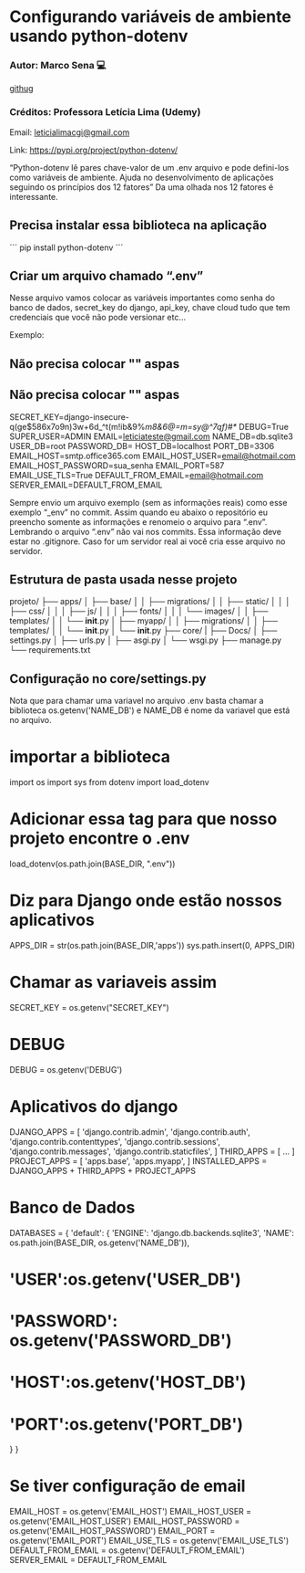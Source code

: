 # Configurando variáveis de ambiente usando python-dotenv

### Autor: Marco Sena :computer:

[githug](https://github.com/MarcoSena2210/web_empresa)

### Créditos: Professora Letícia Lima (Udemy)

Email: <leticialimacgi@gmail.com>

Link: <https://pypi.org/project/python-dotenv/>

“Python-dotenv lê pares chave-valor de um  .env arquivo e pode defini-los como
variáveis de ambiente. Ajuda no desenvolvimento de aplicações seguindo os princípios
dos 12 fatores”
Da uma olhada nos 12 fatores é interessante.

## Precisa instalar essa biblioteca na aplicação

´´´
pip install python-dotenv
´´´

## Criar um arquivo chamado “.env”

Nesse arquivo vamos colocar as variáveis importantes como senha do banco de
dados, secret_key do django, api_key, chave cloud tudo que tem credenciais que
você não pode versionar etc…

Exemplo:

## Não precisa colocar "" aspas

## Não precisa colocar "" aspas

SECRET_KEY=django-insecure-q(ge$586x7o9n)3w+6d_^t(m!ib&9%_m8&6@=m=sy@^7qf)#*_
DEBUG=True
SUPER_USER=ADMIN
EMAIL=<leticiateste@gmail.com>
NAME_DB=db.sqlite3
USER_DB=root
PASSWORD_DB=
HOST_DB=localhost
PORT_DB=3306
EMAIL_HOST=smtp.office365.com
EMAIL_HOST_USER=<email@hotmail.com>
EMAIL_HOST_PASSWORD=sua_senha
EMAIL_PORT=587
EMAIL_USE_TLS=True
DEFAULT_FROM_EMAIL=<email@hotmail.com>
SERVER_EMAIL=DEFAULT_FROM_EMAIL

Sempre envio um arquivo exemplo (sem as informações reais) como esse exemplo
“_env” no commit. Assim quando eu abaixo o repositório eu preencho somente as
informações e renomeio o arquivo para “.env”. Lembrando o arquivo “.env” não vai nos
commits. Essa informação deve estar no .gitignore. Caso for um servidor real ai você
cria esse arquivo no servidor.

## Estrutura de pasta usada nesse projeto

projeto/
├── apps/
│ ├── base/
│ │ ├── migrations/
│ │ ├── static/
│ │ │ ├── css/
│ │ │ ├── js/
│ │ │ ├── fonts/
│ │ │ └── images/
│ │ ├── templates/
│ │ └── __init__.py
│ ├── myapp/
│ │ ├── migrations/
│ │ ├── templates/
│ │ └── __init__.py
│ └── __init__.py
├── core/
| ├── Docs/
│ ├── settings.py
│ ├── urls.py
│ ├── asgi.py
│ └── wsgi.py
├── manage.py
└── requirements.txt

## Configuração no core/settings.py

Nota que para chamar uma variavel no arquivo .env basta chamar a biblioteca
os.getenv('NAME_DB') e NAME_DB é nome da variavel que está no arquivo.

# importar a biblioteca

import os
import sys
from dotenv import load_dotenv

# Adicionar essa tag para que nosso projeto encontre o .env

load_dotenv(os.path.join(BASE_DIR, ".env"))

# Diz para Django onde estão nossos aplicativos

APPS_DIR = str(os.path.join(BASE_DIR,'apps'))
sys.path.insert(0, APPS_DIR)

# Chamar as variaveis assim

SECRET_KEY = os.getenv("SECRET_KEY")

# DEBUG

DEBUG = os.getenv('DEBUG')

# Aplicativos do django

DJANGO_APPS = [
'django.contrib.admin',
'django.contrib.auth',
'django.contrib.contenttypes',
'django.contrib.sessions',
'django.contrib.messages',
'django.contrib.staticfiles',
]
THIRD_APPS = [
...
]
PROJECT_APPS = [
'apps.base',
'apps.myapp',
]
INSTALLED_APPS = DJANGO_APPS + THIRD_APPS + PROJECT_APPS

# Banco de Dados

DATABASES = {
'default': {
'ENGINE': 'django.db.backends.sqlite3',
'NAME': os.path.join(BASE_DIR, os.getenv('NAME_DB')),

# 'USER':os.getenv('USER_DB')

# 'PASSWORD': os.getenv('PASSWORD_DB')

# 'HOST':os.getenv('HOST_DB')

# 'PORT':os.getenv('PORT_DB')

}
}

# Se tiver configuração de email

EMAIL_HOST = os.getenv('EMAIL_HOST')
EMAIL_HOST_USER = os.getenv('EMAIL_HOST_USER')
EMAIL_HOST_PASSWORD = os.getenv('EMAIL_HOST_PASSWORD')
EMAIL_PORT = os.getenv('EMAIL_PORT')
EMAIL_USE_TLS = os.getenv('EMAIL_USE_TLS')
DEFAULT_FROM_EMAIL = os.getenv('DEFAULT_FROM_EMAIL')
SERVER_EMAIL = DEFAULT_FROM_EMAIL
